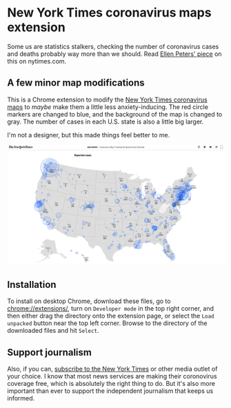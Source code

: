 # New York Times coronavirus maps extension

Some us are statistics stalkers, checking the number of coronavirus cases and deaths probably way more than we should. Read [Ellen Peters' piece](https://www.nytimes.com/2020/03/12/opinion/sunday/coronavirus-statistics.html) on this on nytimes.com. 

## A few minor map modifications
This is a Chrome extension to modify the [New York Times coronavirus maps](https://www.nytimes.com/interactive/2020/world/coronavirus-maps.html) to _maybe_ make them a little less anxiety-inducing. The red circle markers are changed to blue, and the background of the map is changed to gray. The number of cases in each U.S. state is also a little big larger.

I'm not a designer, but this made things feel better to me.

![Map showing U.S. cases](img/nyt-map-blue.png)

## Installation
To install on desktop Chrome, download these files, go to [chrome://extensions/](chrome://extensions/), turn on `Developer mode` in the top right corner, and then either drag the directory onto the extension page, or select the `Load unpacked` button near the top left corner. Browse to the directory of the downloaded files and hit `Select`.

## Support journalism
Also, if you can, [subscribe to the New York Times](http://nytimes.com/subscribe) or other media outlet of your choice. I know that most news services are making their coronovirus coverage free, which is absolutely the right thing to do. But it's also more important than ever to support the independent journalism that keeps us informed.